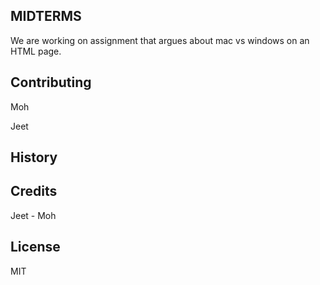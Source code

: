 ## MIDTERMS

We are working on assignment that argues about mac vs windows on an HTML page.

## Contributing

Moh

Jeet


## History



## Credits

Jeet - Moh

## License

MIT
